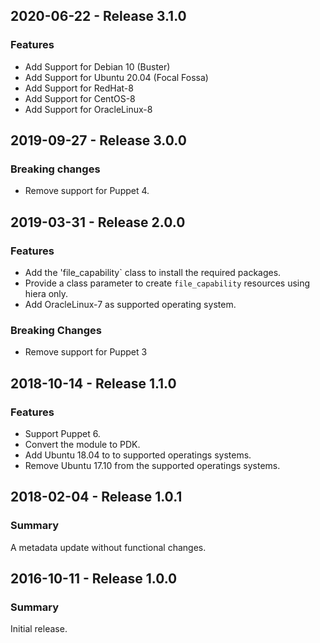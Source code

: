 ## 2020-06-22 - Release 3.1.0

### Features

- Add Support for Debian 10 (Buster)
- Add Support for Ubuntu 20.04 (Focal Fossa)
- Add Support for RedHat-8
- Add Support for CentOS-8
- Add Support for OracleLinux-8

## 2019-09-27 - Release 3.0.0

### Breaking changes

- Remove support for Puppet 4.

## 2019-03-31 - Release 2.0.0

### Features

- Add the 'file_capability` class to install the required packages.
- Provide a class parameter to create `file_capability` resources using hiera only.
- Add OracleLinux-7 as supported operating system.

### Breaking Changes

- Remove support for Puppet 3

## 2018-10-14 - Release 1.1.0

### Features

- Support Puppet 6.
- Convert the module to PDK.
- Add Ubuntu 18.04 to to supported operatings systems.
- Remove Ubuntu 17.10 from the supported operatings systems.

## 2018-02-04 - Release 1.0.1

### Summary

A metadata update without functional changes.

## 2016-10-11 - Release 1.0.0

### Summary

Initial release.
